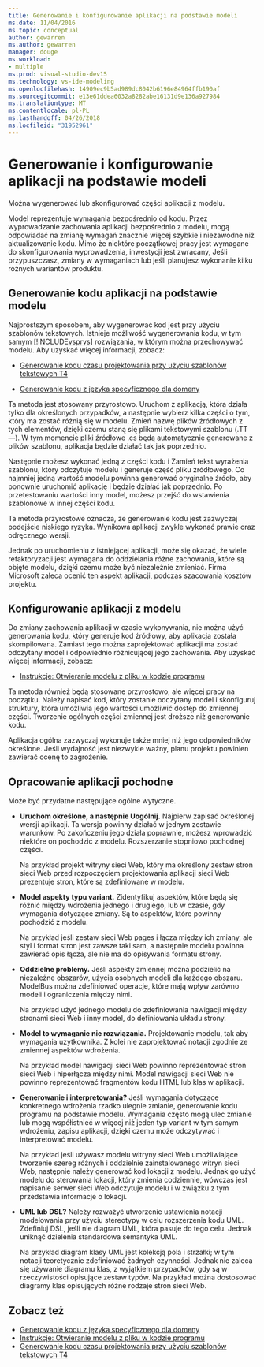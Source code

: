 ```yaml
---
title: Generowanie i konfigurowanie aplikacji na podstawie modeli
ms.date: 11/04/2016
ms.topic: conceptual
author: gewarren
ms.author: gewarren
manager: douge
ms.workload:
- multiple
ms.prod: visual-studio-dev15
ms.technology: vs-ide-modeling
ms.openlocfilehash: 14909ec9b5ad989dc8042b6196e84964ffb190af
ms.sourcegitcommit: e13e61ddea6032a8282abe16131d9e136a927984
ms.translationtype: MT
ms.contentlocale: pl-PL
ms.lasthandoff: 04/26/2018
ms.locfileid: "31952961"
---
```

# <a name="generate-and-configure-your-app-from-models"></a>Generowanie i konfigurowanie aplikacji na podstawie modeli
Można wygenerować lub skonfigurować części aplikacji z modelu.

 Model reprezentuje wymagania bezpośrednio od kodu. Przez wyprowadzanie zachowania aplikacji bezpośrednio z modelu, mogą odpowiadać na zmianę wymagań znacznie więcej szybkie i niezawodne niż aktualizowanie kodu. Mimo że niektóre początkowej pracy jest wymagane do skonfigurowania wyprowadzenia, inwestycji jest zwracany, Jeśli przypuszczasz, zmiany w wymaganiach lub jeśli planujesz wykonanie kilku różnych wariantów produktu.

## <a name="generating-the-code-of-your-application-from-a-model"></a>Generowanie kodu aplikacji na podstawie modelu
 Najprostszym sposobem, aby wygenerować kod jest przy użyciu szablonów tekstowych. Istnieje możliwość wygenerowania kodu, w tym samym [!INCLUDE[vsprvs](../code-quality/includes/vsprvs_md.md)] rozwiązania, w którym można przechowywać modelu. Aby uzyskać więcej informacji, zobacz:

-   [Generowanie kodu czasu projektowania przy użyciu szablonów tekstowych T4](../modeling/design-time-code-generation-by-using-t4-text-templates.md)

-   [Generowanie kodu z języka specyficznego dla domeny](../modeling/generating-code-from-a-domain-specific-language.md)

 Ta metoda jest stosowany przyrostowo. Uruchom z aplikacją, która działa tylko dla określonych przypadków, a następnie wybierz kilka części o tym, który ma zostać różnią się w modelu. Zmień nazwę plików źródłowych z tych elementów, dzięki czemu staną się plikami tekstowymi szablonu (.TT —). W tym momencie pliki źródłowe .cs będą automatycznie generowane z plików szablonu, aplikacja będzie działać tak jak poprzednio.

 Następnie możesz wykonać jedną z części kodu i Zamień tekst wyrażenia szablonu, który odczytuje modelu i generuje część pliku źródłowego. Co najmniej jedną wartość modelu powinna generować oryginalne źródło, aby ponownie uruchomić aplikację i będzie działać jak poprzednio. Po przetestowaniu wartości inny model, możesz przejść do wstawienia szablonowe w innej części kodu.

 Ta metoda przyrostowe oznacza, że generowanie kodu jest zazwyczaj podejście niskiego ryzyka. Wynikowa aplikacji zwykle wykonać prawie oraz odręcznego wersji.

 Jednak po uruchomieniu z istniejącej aplikacji, może się okazać, że wiele refaktoryzacji jest wymagana do oddzielania różne zachowania, które są objęte modelu, dzięki czemu może być niezależnie zmieniać. Firma Microsoft zaleca ocenić ten aspekt aplikacji, podczas szacowania kosztów projektu.

## <a name="configuring-your-application-from-a-model"></a>Konfigurowanie aplikacji z modelu
 Do zmiany zachowania aplikacji w czasie wykonywania, nie można użyć generowania kodu, który generuje kod źródłowy, aby aplikacja została skompilowana. Zamiast tego można zaprojektować aplikacji ma zostać odczytany model i odpowiednio różnicującej jego zachowania. Aby uzyskać więcej informacji, zobacz:

-   [Instrukcje: Otwieranie modelu z pliku w kodzie programu](../modeling/how-to-open-a-model-from-file-in-program-code.md)

 Ta metoda również będą stosowane przyrostowo, ale więcej pracy na początku. Należy napisać kod, który zostanie odczytany model i skonfiguruj struktury, która umożliwia jego wartości umożliwić dostęp do zmiennej części. Tworzenie ogólnych części zmiennej jest droższe niż generowanie kodu.

 Aplikacja ogólna zazwyczaj wykonuje także mniej niż jego odpowiedników określone. Jeśli wydajność jest niezwykle ważny, planu projektu powinien zawierać ocenę to zagrożenie.

## <a name="developing-a-derived-application"></a>Opracowanie aplikacji pochodne
 Może być przydatne następujące ogólne wytyczne.

-   **Uruchom określone, a następnie Uogólnij.** Najpierw zapisać określonej wersji aplikacji. Ta wersja powinny działać w jednym zestawie warunków. Po zakończeniu jego działa poprawnie, możesz wprowadzić niektóre on pochodzić z modelu. Rozszerzanie stopniowo pochodnej części.

     Na przykład projekt witryny sieci Web, który ma określony zestaw stron sieci Web przed rozpoczęciem projektowania aplikacji sieci Web prezentuje stron, które są zdefiniowane w modelu.

-   **Model aspekty typu variant.** Zidentyfikuj aspektów, które będą się różnić między wdrożenia jednego i drugiego, lub w czasie, gdy wymagania dotyczące zmiany. Są to aspektów, które powinny pochodzić z modelu.

     Na przykład jeśli zestaw sieci Web pages i łącza między ich zmiany, ale styl i format stron jest zawsze taki sam, a następnie modelu powinna zawierać opis łącza, ale nie ma do opisywania formatu strony.

-   **Oddzielne problemy.** Jeśli aspekty zmiennej można podzielić na niezależne obszarów, użycia osobnych modeli dla każdego obszaru. ModelBus można zdefiniować operacje, które mają wpływ zarówno modeli i ograniczenia między nimi.

     Na przykład użyć jednego modelu do zdefiniowania nawigacji między stronami sieci Web i inny model, do definiowania układu strony.

-   **Model to wymaganie nie rozwiązania.** Projektowanie modelu, tak aby wymagania użytkownika. Z kolei nie zaprojektować notacji zgodnie ze zmiennej aspektów wdrożenia.

     Na przykład model nawigacji sieci Web powinno reprezentować stron sieci Web i hiperłącza między nimi. Model nawigacji sieci Web nie powinno reprezentować fragmentów kodu HTML lub klas w aplikacji.

-   **Generowanie i interpretowania?** Jeśli wymagania dotyczące konkretnego wdrożenia rzadko ulegnie zmianie, generowanie kodu programu na podstawie modelu. Wymagania często mogą ulec zmianie lub mogą współistnieć w więcej niż jeden typ variant w tym samym wdrożeniu, zapisu aplikacji, dzięki czemu może odczytywać i interpretować modelu.

     Na przykład jeśli używasz modelu witryny sieci Web umożliwiające tworzenie szereg różnych i oddzielnie zainstalowanego witryn sieci Web, następnie należy generować kod lokacji z modelu. Jednak go użyć modelu do sterowania lokacji, który zmienia codziennie, wówczas jest napisanie serwer sieci Web odczytuje modelu i w związku z tym przedstawia informacje o lokacji.

-   **UML lub DSL?** Należy rozważyć utworzenie ustawienia notacji modelowania przy użyciu stereotypy w celu rozszerzenia kodu UML. Zdefiniuj DSL, jeśli nie diagram UML, która pasuje do tego celu. Jednak uniknąć dzielenia standardowa semantyka UML.

     Na przykład diagram klasy UML jest kolekcją pola i strzałki; w tym notacji teoretycznie zdefiniować żadnych czynności. Jednak nie zaleca się używanie diagramu klas, z wyjątkiem przypadków, gdy są w rzeczywistości opisujące zestaw typów. Na przykład można dostosować diagramy klas opisujących różne rodzaje stron sieci Web.

## <a name="see-also"></a>Zobacz też

- [Generowanie kodu z języka specyficznego dla domeny](../modeling/generating-code-from-a-domain-specific-language.md)
- [Instrukcje: Otwieranie modelu z pliku w kodzie programu](../modeling/how-to-open-a-model-from-file-in-program-code.md)
- [Generowanie kodu czasu projektowania przy użyciu szablonów tekstowych T4](../modeling/design-time-code-generation-by-using-t4-text-templates.md)